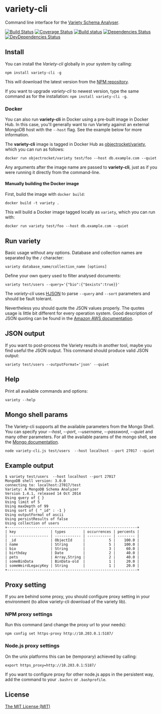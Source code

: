 # variety-cli

Command line interface for the [Variety Schema Analyser](https://github.com/variety/variety).

[![Build Status](https://travis-ci.org/variety/variety-cli.svg)](https://travis-ci.org/variety/variety-cli)
[![Coverage Status](https://coveralls.io/repos/variety/variety-cli/badge.svg)](https://coveralls.io/r/variety/variety-cli)
[![Build status](https://ci.appveyor.com/api/projects/status/3r6x00kf9sxpjeui?svg=true)](https://ci.appveyor.com/project/todvora/variety-cli)
[![Dependencies Status](https://david-dm.org/variety/variety-cli/status.svg)](https://david-dm.org/variety/variety-cli/)
[![DevDependencies Status](https://david-dm.org/variety/variety-cli/dev-status.svg)](https://david-dm.org/variety/variety-cli/#info=devDependencies)
## Install

You can install the *Variety-cli* globally in your system by calling:
```
npm install variety-cli -g
```
This will download the latest version from the [NPM repository](https://www.npmjs.com/package/variety-cli).

If you want to upgrade *variety-cli* to newest version, type the same command as for the installation: ```npm install variety-cli -g```.

### Docker

You can also run **variety-cli** in Docker using a pre-built image in Docker Hub. In this case, you'll generally want to run Variety against an external MongoDB host with the `--host` flag. See the example below for more information.

The **variety-cli** image is tagged in Docker Hub as [objectrocket/variety](https://hub.docker.com/r/objectrocket/variety/), which you can run as follows:

```
docker run objectrocket/variety test/foo --host db.example.com --quiet
```

Any arguments after the image name are passed to **variety-cli**, just as if you were running it directly from the command-line.

#### Manually building the Docker image

First, build the image with `docker build`:

```
docker build -t variety .
```

This will build a Docker image tagged locally as `variety`, which you can run with:

```
docker run variety test/foo --host db.example.com --quiet
```

## Run variety

Basic usage without any options. Database and collection names are separated by the ```/``` character:
```
variety database_name/collection_name [options]
```

Define your own query used to filter analysed documents:

```
variety test/users --query='{"bio":{"$exists":true}}'
```

The *variety-cli* uses [HJSON](http://hjson.org/) to parse ```--query``` and ```--sort``` parameters and should be fault tolerant.

Nevertheless you should quote the JSON values properly. The quotes usage is little bit different for every operation system.
Good description of JSON quoting can be found in the [Amazon AWS documentation](https://docs.aws.amazon.com/cli/latest/userguide/cli-using-param.html#quoting-strings).

## JSON output
If you want to post-process the Variety results in another tool, maybe you find useful the
JSON output. This command should produce valid JSON output:

```
variety test/users --outputFormat='json' --quiet
```



## Help
Print all available commands and options:

```
variety --help
```

## Mongo shell params

The Variety-cli supports all the available parameters from the Mongo Shell.
You can specify your *--host*, *--port*, *--username*, *--password*, *--quiet* and many other parameters. For all the
available params of the mongo shell, see the [Mongo  documentation](http://docs.mongodb.org/manual/reference/program/mongo/).

```
node variety-cli.js test/users  --host localhost --port 27017 --quiet
```

## Example output
```
$ variety test/users  --host localhost --port 27017
MongoDB shell version: 3.0.0
connecting to: localhost:27017/test
Variety: A MongoDB Schema Analyzer
Version 1.4.1, released 14 Oct 2014
Using query of { }
Using limit of 5
Using maxDepth of 99
Using sort of { "_id" : -1 }
Using outputFormat of ascii
Using persistResults of false
Using collection of users
+------------------------------------------------------------+
| key                | types        | occurrences | percents |
| ------------------ | ------------ | ----------- | -------- |
| _id                | ObjectId     |           5 |    100.0 |
| name               | String       |           5 |    100.0 |
| bio                | String       |           3 |     60.0 |
| birthday           | Date         |           2 |     40.0 |
| pets               | Array,String |           2 |     40.0 |
| someBinData        | BinData-old  |           1 |     20.0 |
| someWeirdLegacyKey | String       |           1 |     20.0 |
+------------------------------------------------------------+
```

## Proxy setting

If you are behind some proxy, you should configure proxy setting in your environment (to allow variety-cli download of the variety lib).

### NPM proxy settings

Run this command (and change the proxy url to your needs):
```
npm config set https-proxy http://10.203.0.1:5187/
```

### Node.js proxy settings
On the unix platforms this can be (temporary) achieved by calling:
 ```
export https_proxy=http://10.203.0.1:5187/

```
If you want to configure proxy for other node.js apps in the persistent way, add the command
to your ```.bashrc``` or ```.bashprofile```.


## License

[The MIT License (MIT)](https://raw.github.com/variety/variety-cli/master/LICENSE.md)
